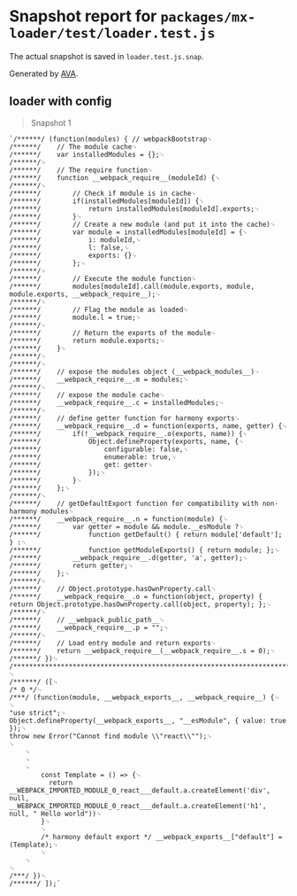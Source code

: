 # Snapshot report for `packages/mx-loader/test/loader.test.js`

The actual snapshot is saved in `loader.test.js.snap`.

Generated by [AVA](https://ava.li).

## loader with config

> Snapshot 1

    `/******/ (function(modules) { // webpackBootstrap␊
    /******/ 	// The module cache␊
    /******/ 	var installedModules = {};␊
    /******/␊
    /******/ 	// The require function␊
    /******/ 	function __webpack_require__(moduleId) {␊
    /******/␊
    /******/ 		// Check if module is in cache␊
    /******/ 		if(installedModules[moduleId]) {␊
    /******/ 			return installedModules[moduleId].exports;␊
    /******/ 		}␊
    /******/ 		// Create a new module (and put it into the cache)␊
    /******/ 		var module = installedModules[moduleId] = {␊
    /******/ 			i: moduleId,␊
    /******/ 			l: false,␊
    /******/ 			exports: {}␊
    /******/ 		};␊
    /******/␊
    /******/ 		// Execute the module function␊
    /******/ 		modules[moduleId].call(module.exports, module, module.exports, __webpack_require__);␊
    /******/␊
    /******/ 		// Flag the module as loaded␊
    /******/ 		module.l = true;␊
    /******/␊
    /******/ 		// Return the exports of the module␊
    /******/ 		return module.exports;␊
    /******/ 	}␊
    /******/␊
    /******/␊
    /******/ 	// expose the modules object (__webpack_modules__)␊
    /******/ 	__webpack_require__.m = modules;␊
    /******/␊
    /******/ 	// expose the module cache␊
    /******/ 	__webpack_require__.c = installedModules;␊
    /******/␊
    /******/ 	// define getter function for harmony exports␊
    /******/ 	__webpack_require__.d = function(exports, name, getter) {␊
    /******/ 		if(!__webpack_require__.o(exports, name)) {␊
    /******/ 			Object.defineProperty(exports, name, {␊
    /******/ 				configurable: false,␊
    /******/ 				enumerable: true,␊
    /******/ 				get: getter␊
    /******/ 			});␊
    /******/ 		}␊
    /******/ 	};␊
    /******/␊
    /******/ 	// getDefaultExport function for compatibility with non-harmony modules␊
    /******/ 	__webpack_require__.n = function(module) {␊
    /******/ 		var getter = module && module.__esModule ?␊
    /******/ 			function getDefault() { return module['default']; } :␊
    /******/ 			function getModuleExports() { return module; };␊
    /******/ 		__webpack_require__.d(getter, 'a', getter);␊
    /******/ 		return getter;␊
    /******/ 	};␊
    /******/␊
    /******/ 	// Object.prototype.hasOwnProperty.call␊
    /******/ 	__webpack_require__.o = function(object, property) { return Object.prototype.hasOwnProperty.call(object, property); };␊
    /******/␊
    /******/ 	// __webpack_public_path__␊
    /******/ 	__webpack_require__.p = "";␊
    /******/␊
    /******/ 	// Load entry module and return exports␊
    /******/ 	return __webpack_require__(__webpack_require__.s = 0);␊
    /******/ })␊
    /************************************************************************/␊
    /******/ ([␊
    /* 0 */␊
    /***/ (function(module, __webpack_exports__, __webpack_require__) {␊
    ␊
    "use strict";␊
    Object.defineProperty(__webpack_exports__, "__esModule", { value: true });␊
    throw new Error("Cannot find module \\"react\\"");␊
    ␊
        ␊
        ␊
        ␊
            const Template = () => {␊
              return __WEBPACK_IMPORTED_MODULE_0_react___default.a.createElement('div', null, __WEBPACK_IMPORTED_MODULE_0_react___default.a.createElement('h1', null, " Hello world"))␊
            }␊
            ␊
            /* harmony default export */ __webpack_exports__["default"] = (Template);␊
            ␊
        ␊
    ␊
    /***/ })␊
    /******/ ]);`

